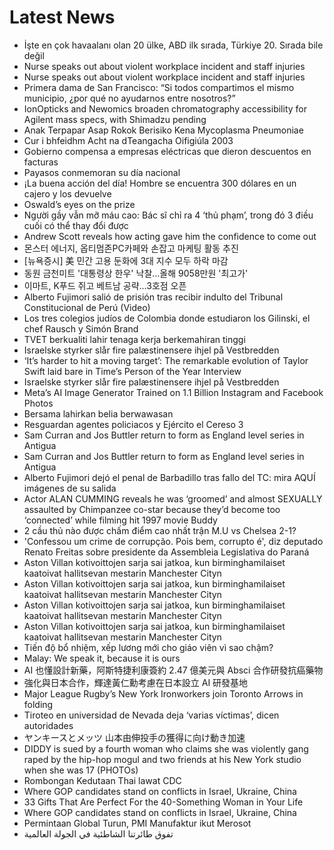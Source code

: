 # Latest News
-  İşte en çok havaalanı olan 20 ülke, ABD ilk sırada, Türkiye 20. Sırada bile değil
-  Nurse speaks out about violent workplace incident and staff injuries
-  Nurse speaks out about violent workplace incident and staff injuries
-  Primera dama de San Francisco: “Si todos compartimos el mismo municipio, ¿por qué no ayudarnos entre nosotros?”
-  IonOpticks and Newomics broaden chromatography accessibility for Agilent mass specs, with Shimadzu pending
-  Anak Terpapar Asap Rokok Berisiko Kena Mycoplasma Pneumoniae
-  Cur i bhfeidhm Acht na dTeangacha Oifigiúla 2003
-  Gobierno compensa a empresas eléctricas que dieron descuentos en facturas
-  Payasos conmemoran su día nacional
-  ¡La buena acción del día! Hombre se encuentra 300 dólares en un cajero y los devuelve
-  Oswald’s eyes on the prize
-  Người gầy vẫn mỡ máu cao: Bác sĩ chỉ ra 4 ‘thủ phạm’, trong đó 3 điều cuối có thể thay đổi được
-  Andrew Scott reveals how acting gave him the confidence to come out
-  몬스터 에너지, 옵티멈존PC카페와 손잡고 마케팅 활동 추진
-  [뉴욕증시] 美 민간 고용 둔화에 3대 지수 모두 하락 마감
-  동원 금천미트 '대통령상 한우' 낙찰…올해 9058만원 '최고가'
-  이마트, K푸드 쥐고 베트남 공략…3호점 오픈
-  Alberto Fujimori salió de prisión tras recibir indulto del Tribunal Constitucional de Perú (Video)
-  Los tres colegios judíos de Colombia donde estudiaron los Gilinski, el chef Rausch y Simón Brand
-  TVET berkualiti lahir tenaga kerja berkemahiran tinggi
-  Israelske styrker slår fire palæstinensere ihjel på Vestbredden
-  ‘It’s harder to hit a moving target’: The remarkable evolution of Taylor Swift laid bare in Time’s Person of the Year Interview
-  Israelske styrker slår fire palæstinensere ihjel på Vestbredden
-  Meta’s AI Image Generator Trained on 1.1 Billion Instagram and Facebook Photos
-  Bersama lahirkan belia berwawasan
-  Resguardan agentes policiacos y Ejército el Cereso 3
-  Sam Curran and Jos Buttler return to form as England level series in Antigua
-  Sam Curran and Jos Buttler return to form as England level series in Antigua
-  Alberto Fujimori dejó el penal de Barbadillo tras fallo del TC: mira AQUÍ imágenes de su salida
-  Actor ALAN CUMMING reveals he was ‘groomed’ and almost SEXUALLY assaulted by Chimpanzee co-star because they’d become too ‘connected’ while filming hit 1997 movie Buddy
-  2 cầu thủ nào được chấm điểm cao nhất trận M.U vs Chelsea 2-1?
-  'Confessou um crime de corrupção. Pois bem, corrupto é', diz deputado Renato Freitas sobre presidente da Assembleia Legislativa do Paraná
-  Aston Villan kotivoittojen sarja sai jatkoa, kun birminghamilaiset kaatoivat hallitsevan mestarin Manchester Cityn
-  Aston Villan kotivoittojen sarja sai jatkoa, kun birminghamilaiset kaatoivat hallitsevan mestarin Manchester Cityn
-  Aston Villan kotivoittojen sarja sai jatkoa, kun birminghamilaiset kaatoivat hallitsevan mestarin Manchester Cityn
-  Aston Villan kotivoittojen sarja sai jatkoa, kun birminghamilaiset kaatoivat hallitsevan mestarin Manchester Cityn
-  Tiến độ bổ nhiệm, xếp lương mới cho giáo viên vì sao chậm?
-  Malay: We speak it, because it is ours
-  AI 也懂設計新藥，阿斯特捷利康簽約 2.47 億美元與 Absci 合作研發抗癌藥物
-  強化與日本合作，輝達黃仁勳考慮在日本設立 AI 研發基地
-  Major League Rugby’s New York Ironworkers join Toronto Arrows in folding
-  Tiroteo en universidad de Nevada deja ‘varias víctimas’, dicen autoridades
-  ヤンキースとメッツ 山本由伸投手の獲得に向け動き加速
-  DIDDY is sued by a fourth woman who claims she was violently gang raped by the hip-hop mogul and two friends at his New York studio when she was 17 (PHOTOs)
-  Rombongan Kedutaan Thai lawat CDC
-  Where GOP candidates stand on conflicts in Israel, Ukraine, China
-  33 Gifts That Are Perfect For the 40-Something Woman in Your Life
-  Where GOP candidates stand on conflicts in Israel, Ukraine, China
-  Permintaan Global Turun, PMI Manufaktur ikut Merosot
-  تفوق طائرتنا الشاطئية في الجولة العالمية
